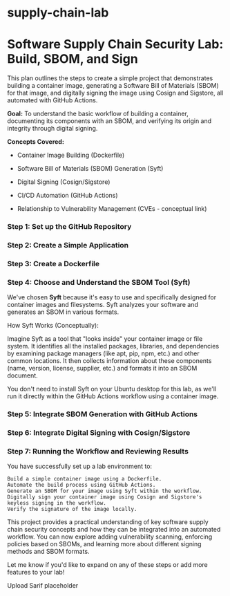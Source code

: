 # supply-chain-lab

# Software Supply Chain Security Lab: Build, SBOM, and Sign

This plan outlines the steps to create a simple project that demonstrates building a container image, generating a Software Bill of Materials (SBOM) for that image, and digitally signing the image using Cosign and Sigstore, all automated with GitHub Actions.

**Goal:** To understand the basic workflow of building a container, documenting its components with an SBOM, and verifying its origin and integrity through digital signing.

**Concepts Covered:**

* Container Image Building (Dockerfile)

* Software Bill of Materials (SBOM) Generation (Syft)

* Digital Signing (Cosign/Sigstore)

* CI/CD Automation (GitHub Actions)

* Relationship to Vulnerability Management (CVEs - conceptual link)

### Step 1: Set up the GitHub Repository


### Step 2: Create a Simple Application


### Step 3: Create a Dockerfile


### Step 4: Choose and Understand the SBOM Tool (Syft)

We've chosen **Syft** because it's easy to use and specifically designed for container images and filesystems. Syft analyzes your software and generates an SBOM in various formats.

How Syft Works (Conceptually):

Imagine Syft as a tool that "looks inside" your container image or file system. It identifies all the installed packages, libraries, and dependencies by examining package managers (like apt, pip, npm, etc.) and other common locations. It then collects information about these components (name, version, license, supplier, etc.) and formats it into an SBOM document.

You don't need to install Syft on your Ubuntu desktop for this lab, as we'll run it directly within the GitHub Actions workflow using a container image.

### Step 5: Integrate SBOM Generation with GitHub Actions


### Step 6: Integrate Digital Signing with Cosign/Sigstore


### Step 7: Running the Workflow and Reviewing Results



You have successfully set up a lab environment to:

    Build a simple container image using a Dockerfile.
    Automate the build process using GitHub Actions.
    Generate an SBOM for your image using Syft within the workflow.
    Digitally sign your container image using Cosign and Sigstore's keyless signing in the workflow.
    Verify the signature of the image locally.

This project provides a practical understanding of key software supply chain security concepts and how they can be integrated into an automated workflow. You can now explore adding vulnerability scanning, enforcing policies based on SBOMs, and learning more about different signing methods and SBOM formats.

Let me know if you'd like to expand on any of these steps or add more features to your lab!

Upload Sarif placeholder